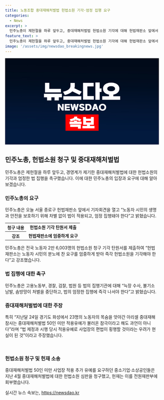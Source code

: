 ```yaml
---
title: 노동조합 중대재해처벌법 헌법소원 기각·엄정 집행 요구
categories:
  - News
excerpt: >
  민주노총이 제헌절을 하루 앞두고, 중대재해처벌법 헌법소원 기각에 대해 헌법재판소 앞에서 기자회견을 열었습니다. 노동자 시민의 안전 보호를 촉구하며 법의 엄정한 집행을 요구했고, 중대재해처벌법 시행 이후 발생한 재해조사 대상 사망사고와 법 집행 부실을 비판했습니다. 중소기업과 소상공인들은 중대재해처벌법에 대한 헌법소원 심판을 청구하였고, 헌재는 이를 전원재판부에 회부했습니다.
feature_text: >
  민주노총이 제헌절을 하루 앞두고, 중대재해처벌법 헌법소원 기각에 대해 헌법재판소 앞에서 기자회견을 열었습니다. 노동자 시민의 안전 보호를 촉구하며 법의 엄정한 집행을 요구했고, 중대재해처벌법 시행 이후 발생한 재해조사 대상 사망사고와 법 집행 부실을 비판했습니다. 중소기업과 소상공인들은 중대재해처벌법에 대한 헌법소원 심판을 청구하였고, 헌재는 이를 전원재판부에 회부했습니다.
image: '/assets/img/newsdao_breakingnews.jpg'
---
```


<p><img src="/assets/img/newsdao_breakingnews.jpg" alt="ranknews 속보" /></p>

<h2 data-ke-size="size26">민주노총, 헌법소원 청구 및 중대재해처벌법</h2>

<p data-ke-size="size16">민주노총은 제헌절을 하루 앞두고, 경영계가 제기한 중대재해처벌법에 대한 헌법소원의 기각과 엄정한 법 집행을 촉구했습니다. 이에 대한 민주노총의 입장과 요구에 대해 알아보겠습니다.</p>

<h3>민주노총의 요구</h3>

<p data-ke-size="size16">민주노총은 오늘 서울 종로구 헌법재판소 앞에서 기자회견을 열고 “노동자 시민의 생명과 안전을 보호하기 위해 차별 없이 법이 적용되고, 엄정 집행돼야 한다”고 밝혔습니다.</p>

<table>
  <tr>
    <th>청구 내용</th>
    <td style="text-align: center; height: 17px;"><b>헌법소원 기각 탄원서 제출</b></td>
  </tr>
  <tr>
    <th>강조</th>
    <td style="text-align: center; height: 17px;"><b>헌법재판소에 엄중하게 요구</b></td>
  </tr>
</table>

<p data-ke-size="size16">민주노총은 전국 노동자 2만 6,003명의 헌법소원 청구 기각 탄원서를 제출하여 “헌법재판소는 노동자 시민의 분노에 찬 요구를 엄중하게 받아 즉각 헌법소원을 기각해야 한다”고 강조했습니다.</p>

<h3>법 집행에 대한 촉구</h3>

<p data-ke-size="size16">민주노총은 고용노동부, 경찰, 검찰, 법원 등 법의 집행기관에 대해 “늑장 수사, 불기소 남발, 솜방망이 처벌을 중단하고, 법의 엄정한 집행에 즉각 나서야 한다”고 밝혔습니다.</p>

<h3>중대재해처벌법에 대한 주장</h3>

<p data-ke-size="size16">특히 “지난달 24일 경기도 화성에서 23명의 노동자의 목숨을 앗아간 아리셀 중대재해 참사는 중대재해처벌법 50인 미만 적용유예가 불러온 참극이라고 해도 과언이 아니다”라며 “법 제정과 시행 당시 적용유예로 사업장의 편법이 횡행할 것이라는 우려가 현실이 된 것”이라고 주장했습니다.</p>

<p data-ke-size="size16">&nbsp;</p>

<h3>헌법소원 청구 및 헌재 소송</h3>

<p data-ke-size="size16">중대재해처벌법 50인 미만 사업장 적용 추가 유예를 요구하던 중소기업·소상공인들은 지난 4월 중대재해처벌법에 대한 헌법소원 심판을 청구했고, 헌재는 이를 전원재판부에 회부했습니다.</p>
실시간 뉴스 속보는, <a href="https://newsdao.kr" rel="dofollow">https://newsdao.kr</a>


